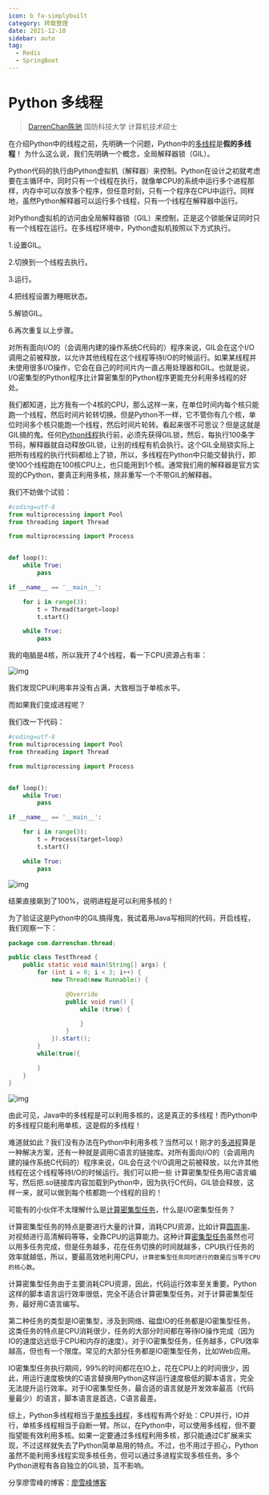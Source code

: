 ```yaml
---
icon: b fa-simplybuilt
category: 转载整理
date: 2021-12-10
sidebar: auto
tag:
  - Redis
  - SpringBoot
---
```


# Python 多线程

> [DarrenChan陈驰](https://www.zhihu.com/people/chen-chi-40-92) 国防科技大学 计算机技术硕士

在介绍Python中的线程之前，先明确一个问题，Python中的[多线程](https://www.zhihu.com/search?q=多线程&search_source=Entity&hybrid_search_source=Entity&hybrid_search_extra={"sourceType"%3A"answer"%2C"sourceId"%3A269526476})是**假的多线程**！ 为什么这么说，我们先明确一个概念，全局解释器锁（GIL）。

Python代码的执行由Python虚拟机（解释器）来控制。Python在设计之初就考虑要在主循环中，同时只有一个线程在执行，就像单CPU的系统中运行多个进程那样，内存中可以存放多个程序，但任意时刻，只有一个程序在CPU中运行。同样地，虽然Python解释器可以运行多个线程，只有一个线程在解释器中运行。

对Python虚拟机的访问由全局解释器锁（GIL）来控制，正是这个锁能保证同时只有一个线程在运行。在多线程环境中，Python虚拟机按照以下方式执行。

1.设置GIL。

2.切换到一个线程去执行。

3.运行。

4.把线程设置为睡眠状态。

5.解锁GIL。

6.再次重复以上步骤。

对所有面向I/O的（会调用内建的操作系统C代码的）程序来说，GIL会在这个I/O调用之前被释放，以允许其他线程在这个线程等待I/O的时候运行。如果某线程并未使用很多I/O操作，它会在自己的时间片内一直占用处理器和GIL。也就是说，I/O密集型的Python程序比计算密集型的Python程序更能充分利用多线程的好处。

我们都知道，比方我有一个4核的CPU，那么这样一来，在单位时间内每个核只能跑一个线程，然后时间片轮转切换。但是Python不一样，它不管你有几个核，单位时间多个核只能跑一个线程，然后时间片轮转。看起来很不可思议？但是这就是GIL搞的鬼。任何[Python线程](https://www.zhihu.com/search?q=Python线程&search_source=Entity&hybrid_search_source=Entity&hybrid_search_extra={"sourceType"%3A"answer"%2C"sourceId"%3A269526476})执行前，必须先获得GIL锁，然后，每执行100条字节码，解释器就自动释放GIL锁，让别的线程有机会执行。这个GIL全局锁实际上把所有线程的执行代码都给上了锁，所以，多线程在Python中只能交替执行，即使100个线程跑在100核CPU上，也只能用到1个核。通常我们用的解释器是官方实现的CPython，要真正利用多核，除非重写一个不带GIL的解释器。

我们不妨做个试验：

```python
#coding=utf-8
from multiprocessing import Pool
from threading import Thread

from multiprocessing import Process


def loop():
    while True:
        pass

if __name__ == '__main__':

    for i in range(3):
        t = Thread(target=loop)
        t.start()

    while True:
        pass
```

我的电脑是4核，所以我开了4个线程，看一下CPU资源占有率：

![img](https://gitee.com/yzketx/image-markdown/raw/master/img/202111302220235.jpeg)

我们发现CPU利用率并没有占满，大致相当于单核水平。

而如果我们变成进程呢？

我们改一下代码：

```python
#coding=utf-8
from multiprocessing import Pool
from threading import Thread

from multiprocessing import Process


def loop():
    while True:
        pass

if __name__ == '__main__':

    for i in range(3):
        t = Process(target=loop)
        t.start()

    while True:
        pass
```

![img](https://gitee.com/yzketx/image-markdown/raw/master/img/202111302220169.jpeg)

结果直接飙到了100%，说明进程是可以利用多核的！

为了验证这是Python中的GIL搞得鬼，我试着用Java写相同的代码，开启线程，我们观察一下：

```java
package com.darrenchan.thread;

public class TestThread {
    public static void main(String[] args) {
        for (int i = 0; i < 3; i++) {
            new Thread(new Runnable() {

                @Override
                public void run() {
                    while (true) {

                    }
                }
            }).start();
        }
        while(true){

        }
    }
}
```



![img](https://gitee.com/yzketx/image-markdown/raw/master/img/202111302220346.jpeg)

由此可见，Java中的多线程是可以利用多核的，这是真正的多线程！而Python中的多线程只能利用单核，这是假的多线程！

难道就如此？我们没有办法在Python中利用多核？当然可以！刚才的[多进程](https://www.zhihu.com/search?q=多进程&search_source=Entity&hybrid_search_source=Entity&hybrid_search_extra={"sourceType"%3A"answer"%2C"sourceId"%3A269526476})算是一种解决方案，还有一种就是调用C语言的链接库。对所有面向I/O的（会调用内建的操作系统C代码的）程序来说，GIL会在这个I/O调用之前被释放，以允许其他线程在这个线程等待I/O的时候运行。我们可以把一些 计算密集型任务用C语言编写，然后把.so链接库内容加载到Python中，因为执行C代码，GIL锁会释放，这样一来，就可以做到每个核都跑一个线程的目的！

可能有的小伙伴不太理解什么是[计算密集型任务](https://www.zhihu.com/search?q=计算密集型任务&search_source=Entity&hybrid_search_source=Entity&hybrid_search_extra={"sourceType"%3A"answer"%2C"sourceId"%3A269526476})，什么是I/O密集型任务？

计算密集型任务的特点是要进行大量的计算，消耗CPU资源，比如计算[圆周率](https://www.zhihu.com/search?q=圆周率&search_source=Entity&hybrid_search_source=Entity&hybrid_search_extra={"sourceType"%3A"answer"%2C"sourceId"%3A269526476})、对视频进行高清解码等等，全靠CPU的运算能力。这种计算[密集型任务](https://www.zhihu.com/search?q=密集型任务&search_source=Entity&hybrid_search_source=Entity&hybrid_search_extra={"sourceType"%3A"answer"%2C"sourceId"%3A269526476})虽然也可以用多任务完成，但是任务越多，花在任务切换的时间就越多，CPU执行任务的效率就越低，所以，要最高效地利用CPU，`计算密集型任务同时进行的数量应当等于CPU的核心数`。

计算密集型任务由于主要消耗CPU资源，因此，代码运行效率至关重要。Python这样的脚本语言运行效率很低，完全不适合计算密集型任务。对于计算密集型任务，最好用C语言编写。

第二种任务的类型是IO密集型，涉及到网络、磁盘IO的任务都是IO密集型任务，这类任务的特点是CPU消耗很少，任务的大部分时间都在等待IO操作完成（因为IO的速度远远低于CPU和内存的速度）。对于IO密集型任务，任务越多，CPU效率越高，但也有一个限度。常见的大部分任务都是IO密集型任务，比如Web应用。

IO密集型任务执行期间，99%的时间都花在IO上，花在CPU上的时间很少，因此，用运行速度极快的C语言替换用Python这样运行速度极低的脚本语言，完全无法提升运行效率。对于IO密集型任务，最合适的语言就是开发效率最高（代码量最少）的语言，脚本语言是首选，C语言最差。

综上，Python多线程相当于[单核多线程](https://www.zhihu.com/search?q=单核多线程&search_source=Entity&hybrid_search_source=Entity&hybrid_search_extra={"sourceType"%3A"answer"%2C"sourceId"%3A269526476})，多线程有两个好处：CPU并行，IO并行，单核多线程相当于自断一臂。所以，在Python中，可以使用多线程，但不要指望能有效利用多核。如果一定要通过多线程利用多核，那只能通过C扩展来实现，不过这样就失去了Python简单易用的特点。不过，也不用过于担心，Python虽然不能利用多线程实现多核任务，但可以通过多进程实现多核任务。多个Python进程有各自独立的GIL锁，互不影响。

分享廖雪峰的博客：[廖雪峰博客](https://www.liaoxuefeng.com/wiki/001374738125095c955c1e6d8bb493182103fac9270762a000/001386832360548a6491f20c62d427287739fcfa5d5be1f000)